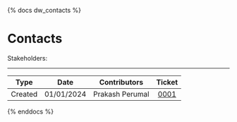 {% docs dw_contacts %}

Contacts 
==============================================
Stakeholders: 

---

| Type    | Date      | Contributors   | Ticket       |
|:-------:|:---------:|:--------------:|:------------:|
|Created  |01/01/2024 |Prakash Perumal |[0001](https://atlassian.net/browse/0001)|




{% enddocs %}